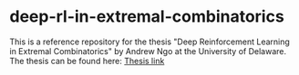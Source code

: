 # deep-rl-in-extremal-combinatorics

This is a reference repository for the thesis "Deep Reinforcement Learning in Extremal Combinatorics" by Andrew Ngo at the University of Delaware. <br>
The thesis can be found here: [Thesis link](https://drive.google.com/file/d/1aJJbbYurGH_xvb7u3CTc6lByfqJNm42a/view?usp=sharing)
